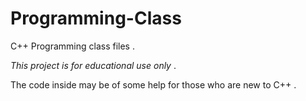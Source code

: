 # Programming-Class
C++ Programming class files . 

*This project is for educational use only* . 

The code inside may be of some help for those who are new to C++ . 
